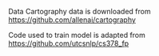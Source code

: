 Data Cartography data is downloaded from https://github.com/allenai/cartography

Code used to train model is adapted from https://github.com/utcsnlp/cs378_fp


